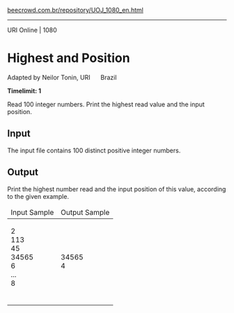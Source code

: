 <p><a href="https://www.beecrowd.com.br/repository/UOJ_1080_en.html">beecrowd.com.br/repository/UOJ_1080_en.html</a></p><hr>
<div>
  <span>URI Online | 1080</span>
  <h1>Highest and Position</h1>
  <div><p>
     Adapted by Neilor Tonin, URI <img alt="" src="https://resources.beecrowd.com.br/gallery/images/flags/br.gif" style="width: 16px; height: 11px; "> Brazil</p>
  </div>
  <strong>Timelimit: 1</strong>
</div>
<div>
<div>
  <p>
   Read 100 integer numbers. Print the highest read value and the input position.</p>
</div>
<h2>Input</h2>
<div>
  <p>
   The input file contains 100 distinct positive integer numbers.</p>
</div>
<h2>Output</h2>
<div>
  <p>
   Print the highest number read and the input position of this value, according to the given example.</p>
</div>
<div></div>
  <table>
    <thead>
      <tr>
        <td>Input Sample</td>
        <td>Output Sample</td>
      </tr>
    </thead>
    <tbody>
      <tr>
        <td>
          <p>
           2<br>
           113<br>
           45<br>
           34565<br>
           6<br>
           ...<br>
           8<br>
           &nbsp;</p>
        </td>
        <td>
          <p>
           34565<br>
           4</p>
        </td>
      </tr>
    </tbody>
  </table>
</div>